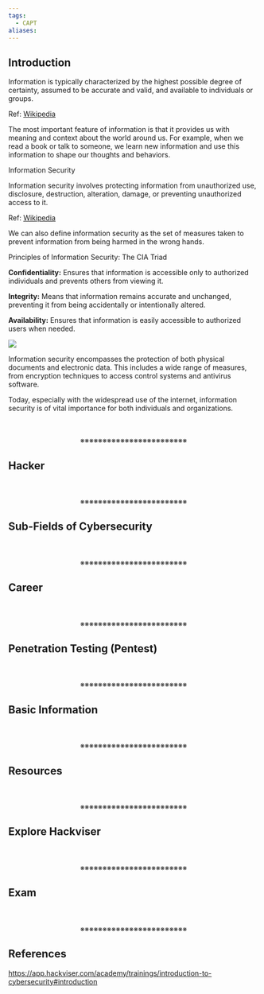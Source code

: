```yaml
---
tags:
  - CAPT
aliases:
---
```

## Introduction

Information is typically characterized by the highest possible degree of certainty, assumed to be accurate and valid, and available to individuals or groups.

Ref: [Wikipedia](https://en.wikipedia.org/wiki/Knowledge)

The most important feature of information is that it provides us with meaning and context about the world around us. For example, when we read a book or talk to someone, we learn new information and use this information to shape our thoughts and behaviors.

Information Security

Information security involves protecting information from unauthorized use, disclosure, destruction, alteration, damage, or preventing unauthorized access to it.

Ref: [Wikipedia](https://en.wikipedia.org/wiki/Information_security)

We can also define information security as the set of measures taken to prevent information from being harmed in the wrong hands.

Principles of Information Security: The CIA Triad

**Confidentiality:** Ensures that information is accessible only to authorized individuals and prevents others from viewing it.

**Integrity:** Means that information remains accurate and unchanged, preventing it from being accidentally or intentionally altered.

**Availability:** Ensures that information is easily accessible to authorized users when needed.

![](https://storage.hackviser.com/file/hackviser-prod/trainings/sections/images/d65a0fca-d9c9-4774-9397-42ef64272226/cia-653439271.webp)

Information security encompasses the protection of both physical documents and electronic data. This includes a wide range of measures, from encryption techniques to access control systems and antivirus software.

Today, especially with the widespread use of the internet, information security is of vital importance for both individuals and organizations.
<div align="center">
<br>
<br>
※※※※※※※※※※※※※※※※※※※※※※※※
<br>
</div>
<!-- PAGE BREAK -->
<div style="page-break-after: always;"></div>

## Hacker
<div align="center">
<br>
<br>
※※※※※※※※※※※※※※※※※※※※※※※※
<br>
</div>
<!-- PAGE BREAK -->
<div style="page-break-after: always;"></div>

## Sub-Fields of Cybersecurity
<div align="center">
<br>
<br>
※※※※※※※※※※※※※※※※※※※※※※※※
<br>
</div>
<!-- PAGE BREAK -->
<div style="page-break-after: always;"></div>

## Career
<div align="center">
<br>
<br>
※※※※※※※※※※※※※※※※※※※※※※※※
<br>
</div>
<!-- PAGE BREAK -->
<div style="page-break-after: always;"></div>

## Penetration Testing (Pentest)
<div align="center">
<br>
<br>
※※※※※※※※※※※※※※※※※※※※※※※※
<br>
</div>
<!-- PAGE BREAK -->
<div style="page-break-after: always;"></div>

## Basic Information
<div align="center">
<br>
<br>
※※※※※※※※※※※※※※※※※※※※※※※※
<br>
</div>
<!-- PAGE BREAK -->
<div style="page-break-after: always;"></div>

## Resources
<div align="center">
<br>
<br>
※※※※※※※※※※※※※※※※※※※※※※※※
<br>
</div>
<!-- PAGE BREAK -->
<div style="page-break-after: always;"></div>

## Explore Hackviser
<div align="center">
<br>
<br>
※※※※※※※※※※※※※※※※※※※※※※※※
<br>
</div>
<!-- PAGE BREAK -->
<div style="page-break-after: always;"></div>

## Exam
<div align="center">
<br>
<br>
※※※※※※※※※※※※※※※※※※※※※※※※
<br>
</div>
<!-- PAGE BREAK -->
<div style="page-break-after: always;"></div>

## References

https://app.hackviser.com/academy/trainings/introduction-to-cybersecurity#introduction